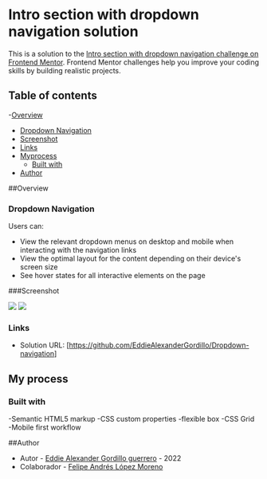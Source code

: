 # Intro section with dropdown navigation solution

This is a solution to the [Intro section with dropdown navigation challenge on Frontend Mentor](https://www.frontendmentor.io/challenges/intro-section-with-dropdown-navigation-ryaPetHE5). Frontend Mentor challenges help you improve your coding skills by building realistic projects.

## Table of contents

-[Overview](#overview)

- [Dropdown Navigation](#the-challenge)
- [Screenshot](#screenshot)
- [Links](#links)
- [Myprocess](#my-process)
  - [Built with](#built-with)
- [Author](#author)

##Overview

### Dropdown Navigation

Users can:

- View the relevant dropdown menus on desktop and mobile when interacting with the navigation links
- View the optimal layout for the content depending on their device's screen size
- See hover states for all interactive elements on the page

###Screenshot

![](/src/assets/design/screenMobile.png)
![](/src/assets/design/screenDesktop.png)

### Links

- Solution URL: [https://github.com/EddieAlexanderGordillo/Dropdown-navigation]

## My process

### Built with

-Semantic HTML5 markup
-CSS custom properties
-flexible box
-CSS Grid
-Mobile first workflow

##Author

- Autor - [Eddie Alexander Gordillo guerrero](https://github.com/EddieAlexanderGordillo) - 2022
- Colaborador - [Felipe Andrés López Moreno](https://github.com/FelipeAndresLopez)
